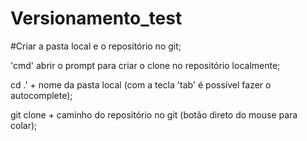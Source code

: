 ﻿# Versionamento_test

#Criar a pasta local e o repositório no git;

'cmd' abrir o prompt para criar o clone no repositório localmente;

cd .\' + nome da pasta local (com a tecla 'tab' é possível fazer o autocomplete);

git clone + caminho do repositório no git (botão direto do mouse para colar);




